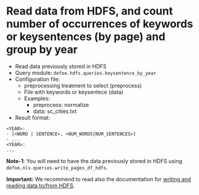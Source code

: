 # Read data from HDFS, and count number of occurrences of keywords or keysentences (by page) and group by year

* Read data previously stored in HDFS  
* Query module: `defoe.hdfs.queries.keysentence_by_year`
* Configuration file:
  - preprocessing treatment to select (preprocess)
  - File with keywords or keysentece (data)
  - Examples:
     - preprocess: normalize
     - data: sc_cities.txt
* Result format:

```
<YEAR>:
- [<WORD | SENTENCE>, <NUM_WORDS|NUM_SENTENCES>]
- ...
<YEAR>:
...
```

**Note-1**: You will need to have the data previously stored in HDFS using `defoe.nls.queries.write_pages_df_hdfs`.

**Important:** We recommend to read also the documentation for [writing and reading data to/from HDFS](../doc/nls_demo_examples/nls_demo_individual_queries.md#writing-and-reading-data-fromto-hdfs).
